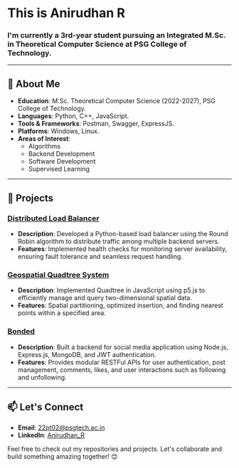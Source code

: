 # This is Anirudhan R

### I'm currently a 3rd-year student pursuing an **Integrated M.Sc. in Theoretical Computer Science** at PSG College of Technology.  
---

## 🌟 About Me
- **Education**: M.Sc. Theoretical Computer Science (2022-2027), PSG College of Technology.
- **Languages**: Python, C++, JavaScript.
- **Tools & Frameworks**: Postman, Swagger, ExpressJS.
- **Platforms**: Windows, Linux.
- **Areas of Interest**: 
  - Algorithms
  - Backend Development
  - Software Development
  - Supervised Learning

---

## 🚀 Projects

### [Distributed Load Balancer](https://github.com/ani-here/Load-Balancer)
- **Description**: Developed a Python-based load balancer using the Round Robin algorithm to distribute traffic among multiple backend servers.
- **Features**: Implemented health checks for monitoring server availability, ensuring fault tolerance and seamless request handling.

### [Geospatial Quadtree System](https://github.com/ani-here/Geospatial-Quadtree-System)
- **Description**: Implemented Quadtree in JavaScript using p5.js to efficiently manage and query two-dimensional spatial data.
- **Features**: Spatial partitioning, optimized insertion, and finding nearest points within a specified area.

### [Bonded](https://github.com/ani-here/Bonded)
- **Description**: Built a backend for social media application using Node.js, Express.js, MongoDB, and JWT authentication.
- **Features**: Provides modular RESTFul APIs for user authentication, post management, comments, likes, and user interactions such as following and unfollowing.

---

## 📫 Let's Connect
- **Email**: [22pt02@psgtech.ac.in](mailto:22pt02@psgtech.ac.in)
- **LinkedIn**: [Anirudhan_R](https://www.linkedin.com/in/anirudhan-r-55792a283/)

Feel free to check out my repositories and projects. Let's collaborate and build something amazing together! 😊
